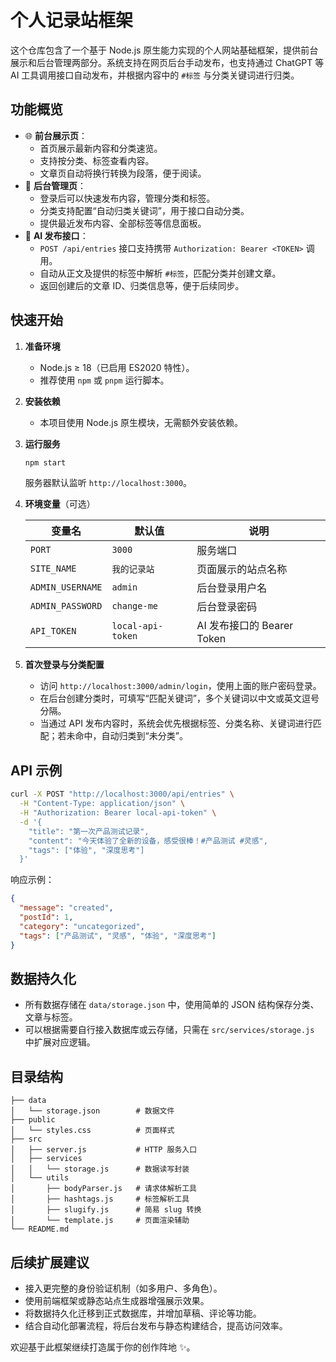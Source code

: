 # 个人记录站框架

这个仓库包含了一个基于 Node.js 原生能力实现的个人网站基础框架，提供前台展示和后台管理两部分。系统支持在网页后台手动发布，也支持通过 ChatGPT 等 AI 工具调用接口自动发布，并根据内容中的 `#标签` 与分类关键词进行归类。

## 功能概览

- 🌐 **前台展示页**：
  - 首页展示最新内容和分类速览。
  - 支持按分类、标签查看内容。
  - 文章页自动将换行转换为段落，便于阅读。
- 🔐 **后台管理页**：
  - 登录后可以快速发布内容，管理分类和标签。
  - 分类支持配置“自动归类关键词”，用于接口自动分类。
  - 提供最近发布内容、全部标签等信息面板。
- 🤖 **AI 发布接口**：
  - `POST /api/entries` 接口支持携带 `Authorization: Bearer <TOKEN>` 调用。
  - 自动从正文及提供的标签中解析 `#标签`，匹配分类并创建文章。
  - 返回创建后的文章 ID、归类信息等，便于后续同步。

## 快速开始

1. **准备环境**
   - Node.js ≥ 18（已启用 ES2020 特性）。
   - 推荐使用 `npm` 或 `pnpm` 运行脚本。

2. **安装依赖**
   - 本项目使用 Node.js 原生模块，无需额外安装依赖。

3. **运行服务**

   ```bash
   npm start
   ```

   服务器默认监听 `http://localhost:3000`。

4. **环境变量**（可选）

   | 变量名 | 默认值 | 说明 |
   | ------ | ------ | ---- |
   | `PORT` | `3000` | 服务端口 |
   | `SITE_NAME` | `我的记录站` | 页面展示的站点名称 |
   | `ADMIN_USERNAME` | `admin` | 后台登录用户名 |
   | `ADMIN_PASSWORD` | `change-me` | 后台登录密码 |
   | `API_TOKEN` | `local-api-token` | AI 发布接口的 Bearer Token |

5. **首次登录与分类配置**
   - 访问 `http://localhost:3000/admin/login`，使用上面的账户密码登录。
   - 在后台创建分类时，可填写“匹配关键词”，多个关键词以中文或英文逗号分隔。
   - 当通过 API 发布内容时，系统会优先根据标签、分类名称、关键词进行匹配；若未命中，自动归类到“未分类”。

## API 示例

```bash
curl -X POST "http://localhost:3000/api/entries" \
  -H "Content-Type: application/json" \
  -H "Authorization: Bearer local-api-token" \
  -d '{
    "title": "第一次产品测试记录",
    "content": "今天体验了全新的设备，感受很棒！#产品测试 #灵感",
    "tags": ["体验", "深度思考"]
  }'
```

响应示例：

```json
{
  "message": "created",
  "postId": 1,
  "category": "uncategorized",
  "tags": ["产品测试", "灵感", "体验", "深度思考"]
}
```

## 数据持久化

- 所有数据存储在 `data/storage.json` 中，使用简单的 JSON 结构保存分类、文章与标签。
- 可以根据需要自行接入数据库或云存储，只需在 `src/services/storage.js` 中扩展对应逻辑。

## 目录结构

```
├── data
│   └── storage.json        # 数据文件
├── public
│   └── styles.css          # 页面样式
├── src
│   ├── server.js           # HTTP 服务入口
│   ├── services
│   │   └── storage.js      # 数据读写封装
│   └── utils
│       ├── bodyParser.js   # 请求体解析工具
│       ├── hashtags.js     # 标签解析工具
│       ├── slugify.js      # 简易 slug 转换
│       └── template.js     # 页面渲染辅助
└── README.md
```

## 后续扩展建议

- 接入更完整的身份验证机制（如多用户、多角色）。
- 使用前端框架或静态站点生成器增强展示效果。
- 将数据持久化迁移到正式数据库，并增加草稿、评论等功能。
- 结合自动化部署流程，将后台发布与静态构建结合，提高访问效率。

欢迎基于此框架继续打造属于你的创作阵地 ✨。
